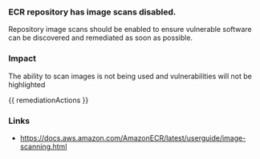 
### ECR repository has image scans disabled.

Repository image scans should be enabled to ensure vulnerable software can be discovered and remediated as soon as possible.

### Impact
The ability to scan images is not being used and vulnerabilities will not be highlighted

<!-- DO NOT CHANGE -->
{{ remediationActions }}

### Links
- https://docs.aws.amazon.com/AmazonECR/latest/userguide/image-scanning.html
        